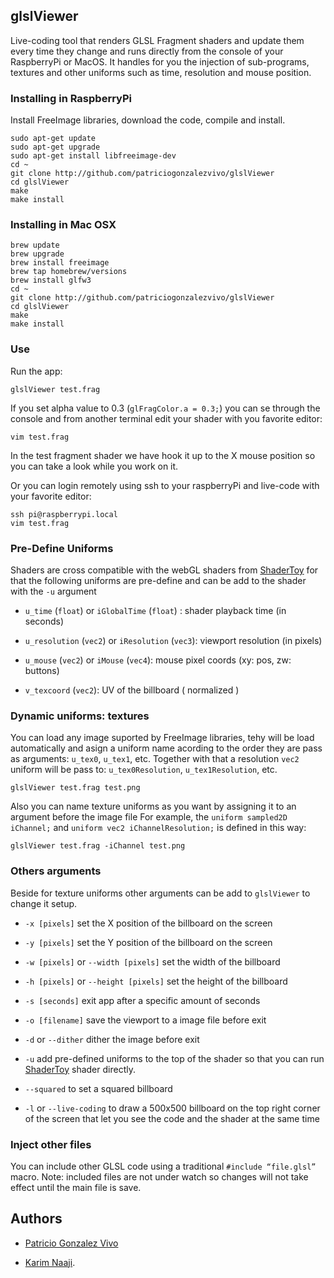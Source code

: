 ## glslViewer

Live-coding tool that renders GLSL Fragment shaders and update them every time they change and runs directly from the console of your RaspberryPi or MacOS. It handles for you the injection of sub-programs, textures and other uniforms such as time, resolution and mouse position.

### Installing in RaspberryPi

Install FreeImage libraries, download the code, compile and install.

```
sudo apt-get update
sudo apt-get upgrade
sudo apt-get install libfreeimage-dev
cd ~ 
git clone http://github.com/patriciogonzalezvivo/glslViewer
cd glslViewer
make
make install
```

### Installing in Mac OSX

```
brew update
brew upgrade
brew install freeimage 
brew tap homebrew/versions
brew install glfw3
cd ~ 
git clone http://github.com/patriciogonzalezvivo/glslViewer
cd glslViewer
make
make install
```

### Use

Run the app:

```
glslViewer test.frag
```

If you set alpha value to 0.3 (```glFragColor.a = 0.3;```) you can se through the console and from another terminal edit your shader with you favorite editor:

```
vim test.frag
```

In the test fragment shader we have hook it up to the X mouse position so you can take a look while you work on it.

Or you can login remotely using ssh to your raspberryPi and live-code with your favorite editor:

```
ssh pi@raspberrypi.local
vim test.frag
```

### Pre-Define Uniforms

Shaders are cross compatible with the webGL shaders from [ShaderToy](http://www.shadertoy.com) for that the following uniforms are pre-define and can be add to the shader with the ```-u``` argument

* ```u_time``` (```float```) or ```iGlobalTime``` (```float```) : shader playback time (in seconds)

* ```u_resolution``` (```vec2```) or ```iResolution``` (```vec3```): viewport resolution (in pixels)

* ```u_mouse``` (```vec2```) or ```iMouse``` (```vec4```): mouse pixel coords (xy: pos, zw: buttons)

* ```v_texcoord``` (```vec2```): UV of the billboard ( normalized )

### Dynamic uniforms: textures

You can load any image suported by FreeImage libraries, tehy will be load automatically and asign a uniform name acording to the order they are pass as arguments: ```u_tex0```, ```u_tex1```, etc. Together with that a resolution ```vec2``` uniform will be pass to: ```u_tex0Resolution```, ```u_tex1Resolution```, etc. 

```
glslViewer test.frag test.png
```

Also you can name texture uniforms as you want by assigning it to an argument before the image file For example, the ```uniform sampled2D iChannel;``` and  ```uniform vec2 iChannelResolution;``` is defined in this way:

```
glslViewer test.frag -iChannel test.png
```

### Others arguments

Beside for texture uniforms other arguments can be add to ```glslViewer``` to change it setup.

* ```-x [pixels]``` set the X position of the billboard on the screen

* ```-y [pixels]``` set the Y position of the billboard on the screen

* ```-w [pixels]``` or ```--width [pixels]```  set the width of the billboard

* ```-h [pixels]``` or ```--height [pixels]``` set the height of the billboard

* ```-s [seconds]``` exit app after a specific amount of seconds

* ```-o [filename]``` save the viewport to a image file before exit

* ```-d``` or ```--dither``` dither the image before exit

* ```-u``` add pre-defined uniforms to the top of the shader so that you can run [ShaderToy](https://www.shadertoy.com/) shader directly. 

* ```--squared``` to set a squared billboard

* ```-l``` or ```--live-coding``` to draw a 500x500 billboard on the top right corner of the screen that let you see the code and the shader at the same time

### Inject other files

You can include other GLSL code using a traditional ```#include “file.glsl”``` macro. Note: included files are not under watch so changes will not take effect until the main file is save.

## Authors

* [Patricio Gonzalez Vivo](http://patriciogonzalezvivo.com/)

* [Karim Naaji](https://github.com/karimnaaji/fragtool). 


